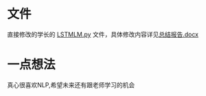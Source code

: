 # 文件

直接修改的学长的 [LSTMLM.py](/LSTM/LSTMLM.py) 文件，具体修改内容详见[总结报告.docx](/总结报告.docx)

# 一点想法

真心很喜欢NLP,希望未来还有跟老师学习的机会
